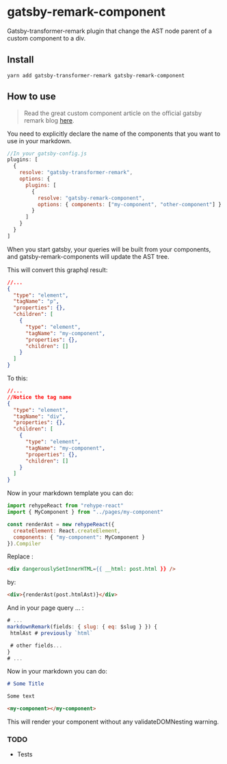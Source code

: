 # gatsby-remark-component

Gatsby-transformer-remark plugin that change the AST node parent of a custom component to a div.

## Install

`yarn add gatsby-transformer-remark gatsby-remark-component`

## How to use

> Read the great custom component article on the official gatsby remark blog [here](https://using-remark.gatsbyjs.org/custom-components/).

You need to explicitly declare the name of the components that you want to use in your markdown.

```js
//In your gatsby-config.js
plugins: [
  {
    resolve: "gatsby-transformer-remark",
    options: {
      plugins: [
        {
          resolve: "gatsby-remark-component",
          options: { components: ["my-component", "other-component"] }
        }
      ]
    }
  }
]
```

When you start gatsby, your queries will be built from your components, and gatsby-remark-components will update the AST tree.

This will convert this graphql result:

```json
//...
{
  "type": "element",
  "tagName": "p",
  "properties": {},
  "children": [
    {
      "type": "element",
      "tagName": "my-component",
      "properties": {},
      "children": []
    }
  ]
}
```

To this:

```json
//...
//Notice the tag name
{
  "type": "element",
  "tagName": "div",
  "properties": {},
  "children": [
    {
      "type": "element",
      "tagName": "my-component",
      "properties": {},
      "children": []
    }
  ]
}
```

Now in your markdown template you can do:

```jsx
import rehypeReact from "rehype-react"
import { MyComponent } from "../pages/my-component"

const renderAst = new rehypeReact({
  createElement: React.createElement,
  components: { "my-component": MyComponent }
}).Compiler
```

Replace :

```html
<div dangerouslySetInnerHTML={{ __html: post.html }} />
```

by:

```html
<div>{renderAst(post.htmlAst)}</div>
```

And in your page query ... :

```jsx
# ...
markdownRemark(fields: { slug: { eq: $slug } }) {
 htmlAst # previously `html`

 # other fields...
}
# ...
```

Now in your markdown you can do:

```md
# Some Title

Some text

<my-component></my-component>
```

This will render your component without any validateDOMNesting warning.

### TODO

* Tests
